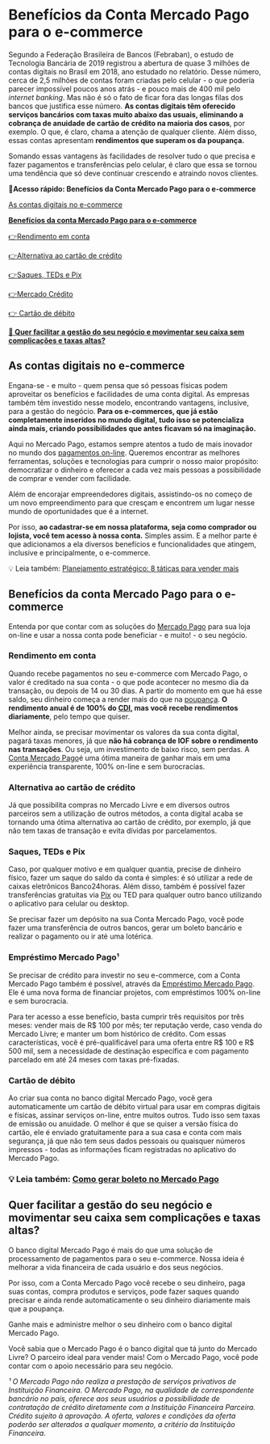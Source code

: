 # Benefícios da Conta Mercado Pago para o e-commerce

Segundo a Federação Brasileira de Bancos (Febraban), o estudo de Tecnologia Bancária de 2019 registrou a abertura de quase 3 milhões de contas digitais no Brasil em 2018, ano estudado no relatório. Desse número, cerca de 2,5 milhões de contas foram criadas pelo celular - o que poderia parecer impossível poucos anos atrás - e pouco mais de 400 mil pelo *internet banking*.
Mas não é só o fato de ficar fora das longas filas dos bancos que justifica esse número. **As contas digitais têm oferecido serviços bancários com taxas muito abaixo das usuais, eliminando a cobrança de anuidade de cartão de crédito na maioria dos casos**, por exemplo. O que, é claro, chama a atenção de qualquer cliente. Além disso, essas contas apresentam **rendimentos que superam os da poupança.**

Somando essas vantagens às facilidades de resolver tudo o que precisa e fazer pagamentos e transferências pelo celular, é claro que essa se tornou uma tendência que só deve continuar crescendo e atraindo novos clientes.

**💙Acesso rápido: Benefícios da Conta Mercado Pago para o e-commerce**

[As contas digitais no e-commerce](#A)

**[Benefícios da conta Mercado Pago para o e-commerce](#B)**

[](#C)[👉](#G)[Rendimento em conta](#C)

[](#D)[👉](#G)[Alternativa ao cartão de crédito](#D)

[](#E)[👉](#G)[Saques, TEDs e Pix](#E)

[](#F)[👉](#G)[Mercado Crédito](#F)

[👉 Cartão de débito](#G)

**[💙 Quer facilitar a gestão do seu negócio e movimentar seu caixa sem complicações e taxas altas?](#H)**

[](#)
## As contas digitais no e-commerce

Engana-se - e muito - quem pensa que só pessoas físicas podem aproveitar os benefícios e facilidades de uma conta digital. As empresas também têm investido nesse modelo, encontrando vantagens, inclusive, para a gestão do negócio. **Para os e-commerces, que já estão completamente inseridos no mundo digital, tudo isso se potencializa ainda mais, criando possibilidades que antes ficavam só na imaginação.**

Aqui no Mercado Pago, estamos sempre atentos a tudo de mais inovador no mundo dos [pagamentos on-line](https://meubolso.mercadopago.com.br/guia-completo-tudo-sobre-pagamentos-online). Queremos encontrar as melhores ferramentas, soluções e tecnologias para cumprir o nosso maior propósito: democratizar o dinheiro e oferecer a cada vez mais pessoas a possibilidade de comprar e vender com facilidade.

Além de encorajar empreendedores digitais, assistindo-os no começo de um novo empreendimento para que cresçam e encontrem um lugar nesse mundo de oportunidades que é a internet.

Por isso, **ao cadastrar-se em nossa plataforma, seja como comprador ou lojista, você tem acesso à nossa conta.** Simples assim. E a melhor parte é que adicionamos a ela diversos benefícios e funcionalidades que atingem, inclusive e principalmente, o e-commerce.

💡 Leia também: [Planejamento estratégico: 8 táticas para vender mais](https://meubolso.mercadopago.com.br/guia-estrategico-para-vender-mais)

[](#)
## Benefícios da conta Mercado Pago para o e-commerce

Entenda por que contar com as soluções do [Mercado Pago](https://meubolso.mercadopago.com.br/como-funciona-o-mercado-pago) para sua loja on-line e usar a nossa conta pode beneficiar - e muito! - o seu negócio.

[](#)
### Rendimento em conta

Quando recebe pagamentos no seu e-commerce com Mercado Pago, o valor é creditado na sua conta - o que pode acontecer no mesmo dia da transação, ou depois de 14 ou 30 dias. A partir do momento em que há esse saldo, seu dinheiro começa a render mais do que na [poupança](https://meubolso.mercadopago.com.br/conta-mercado-pago-x-conta-poupanca-qual-rende-mais). **O rendimento anual é de 100% do [CDI](https://meubolso.mercadopago.com.br/sua-conta-rende-100-do-cdi-o-que-isso-significa), mas você recebe rendimentos diariamente**, pelo tempo que quiser.

Melhor ainda, se precisar movimentar os valores da sua conta digital, pagará taxas menores, já que **não há cobrança de IOF sobre o rendimento nas transações**. Ou seja, um investimento de baixo risco, sem perdas. A [Conta Mercado Pago](https://meubolso.mercadopago.com.br/conta-digital-pj-como-escolher-a-sua)é uma ótima maneira de ganhar mais em uma experiência transparente, 100% on-line e sem burocracias.

[](#)
### Alternativa ao cartão de crédito

Já que possibilita compras no Mercado Livre e em diversos outros parceiros sem a utilização de outros métodos, a conta digital acaba se tornando uma ótima alternativa ao cartão de crédito, por exemplo, já que não tem taxas de transação e evita dívidas por parcelamentos.

[](#)
### Saques, TEDs e Pix

Caso, por qualquer motivo e em qualquer quantia, precise de dinheiro físico, fazer um saque do saldo da conta é simples: é só utilizar a rede de caixas eletrônicos Banco24horas. Além disso, também é possível fazer transferências gratuitas via [Pix](https://conteudo.mercadopago.com.br/comecou-o-pix-no-mercado-pago) ou TED para qualquer outro banco utilizando o aplicativo para celular ou desktop.

Se precisar fazer um depósito na sua Conta Mercado Pago, você pode fazer uma transferência de outros bancos, gerar um boleto bancário e realizar o pagamento ou ir até uma lotérica.

[](#)
### Empréstimo Mercado Pago¹

Se precisar de crédito para investir no seu e-commerce, com a Conta Mercado Pago também é possível, através da [Empréstimo Mercado Pago](https://meubolso.mercadopago.com.br/mercado-credito-tudo-sobre-financiamentos-para-o-seu-e-commerce). Ele é uma nova forma de financiar projetos, com empréstimos 100% on-line e sem burocracia.

Para ter acesso a esse benefício, basta cumprir três requisitos por três meses: vender mais de R$ 100 por mês; ter reputação verde, caso venda do Mercado Livre; e manter um bom histórico de crédito. Com essas características, você é pré-qualificável para uma oferta entre R$ 100 e R$ 500 mil, sem a necessidade de destinação específica e com pagamento parcelado em até 24 meses com taxas pré-fixadas.

[](#)
### Cartão de débito

Ao criar sua conta no banco digital Mercado Pago, você gera automaticamente um cartão de débito virtual para usar em compras digitais e físicas, assinar serviços on-line, entre muitos outros. Tudo isso sem taxas de emissão ou anuidade. O melhor é que se quiser a versão física do cartão, ele é enviado gratuitamente para a sua casa e conta com mais segurança, já que não tem seus dados pessoais ou quaisquer números impressos - todas as informações ficam registradas no aplicativo do Mercado Pago.

### 💡 Leia também: [Como gerar boleto no Mercado Pago](https://meubolso.mercadopago.com.br/como-cobrar-com-boleto-bancario-no-mercado-pago)

[](#)
## Quer facilitar a gestão do seu negócio e movimentar seu caixa sem complicações e taxas altas?

O banco digital Mercado Pago é mais do que uma solução de processamento de pagamentos para o seu e-commerce. Nossa ideia é melhorar a vida financeira de cada usuário e dos seus negócios.

Por isso, com a Conta Mercado Pago você recebe o seu dinheiro, paga suas contas, compra produtos e serviços, pode fazer saques quando precisar e ainda rende automaticamente o seu dinheiro diariamente mais que a poupança.

Ganhe mais e administre melhor o seu dinheiro com o banco digital Mercado Pago.

Você sabia que o Mercado Pago é o banco digital que tá junto do Mercado Livre? O parceiro ideal para vender mais! Com o Mercado Pago, você pode contar com o apoio necessário para seu negócio.

*¹ O Mercado Pago não realiza a prestação de serviços privativos de Instituição Financeira. O Mercado Pago, na qualidade de correspondente bancário no país, oferece aos seus usuários a possibilidade de contratação de crédito diretamente com a Instituição Financeira Parceira. Crédito sujeito à aprovação. A oferta, valores e condições da oferta poderão ser alterados a qualquer momento, a critério da Instituição Financeira.*
